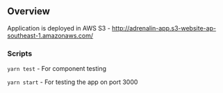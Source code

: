 ## Overview

Application is deployed in AWS S3 - http://adrenalin-app.s3-website-ap-southeast-1.amazonaws.com/

### Scripts
```yarn test``` - For component testing

```yarn start``` - For testing the app on port 3000
